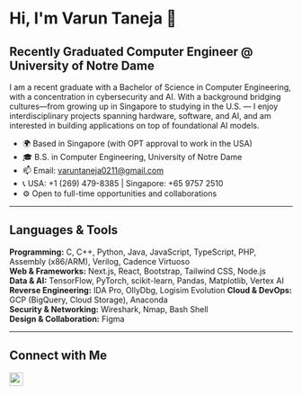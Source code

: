 # Hi, I'm **Varun Taneja** 👋

## Recently Graduated Computer Engineer @ University of Notre Dame

I am a recent graduate with a Bachelor of Science in Computer Engineering, with a concentration in cybersecurity and AI. With a background bridging cultures—from growing up in Singapore to studying in the U.S. — I enjoy interdisciplinary projects spanning hardware, software, and AI, and am interested in building applications on top of foundational AI models.

- 🌍 Based in Singapore (with OPT approval to work in the USA)
- 🎓 B.S. in Computer Engineering, University of Notre Dame
- 📫 Email: [varuntaneja0211@gmail.com](mailto:varuntaneja0211@gmail.com)
- 📞 USA: +1 (269) 479-8385 | Singapore: +65 9757 2510
- ⚙️ Open to full-time opportunities and collaborations

---

## Languages & Tools
**Programming:** C, C++, Python, Java, JavaScript, TypeScript, PHP, Assembly (x86/ARM), Verilog, Cadence Virtuoso  
**Web & Frameworks:** Next.js, React, Bootstrap, Tailwind CSS, Node.js  
**Data & AI:** TensorFlow, PyTorch, scikit-learn, Pandas, Matplotlib, Vertex AI  
**Reverse Engineering:** IDA Pro, OllyDbg, Logisim Evolution
**Cloud & DevOps:** GCP (BigQuery, Cloud Storage), Anaconda  
**Security & Networking:** Wireshark, Nmap, Bash Shell  
**Design & Collaboration:** Figma

---

## Connect with Me

<p align="left">
  <a href="https://www.linkedin.com/in/varuntaneja"><img src="https://raw.githubusercontent.com/danielcranney/readme-generator/main/public/icons/socials/linkedin.svg" width="24"/></a>
</p>

